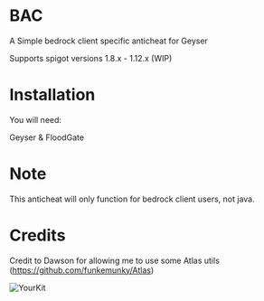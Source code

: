 # BAC
A Simple bedrock client specific anticheat for Geyser

Supports spigot versions 1.8.x - 1.12.x (WIP)

# Installation
You will need:

Geyser & FloodGate

# Note
This anticheat will only function for bedrock client users, not java.

# Credits

Credit to Dawson for allowing me to use some Atlas utils (https://github.com/funkemunky/Atlas)


![YourKit](https://www.yourkit.com/images/yklogo.png)
